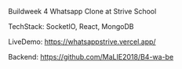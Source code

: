 
Buildweek 4 Whatsapp Clone at Strive School

TechStack: SocketIO, React, MongoDB

LiveDemo: https://whatsappstrive.vercel.app/

Backend: https://github.com/MaLIE2018/B4-wa-be
